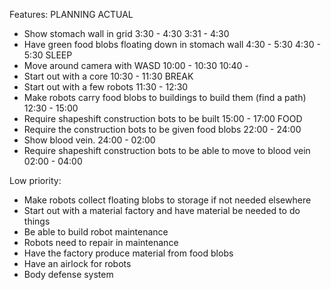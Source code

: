 Features:                                                                       PLANNING        ACTUAL
- Show stomach wall in grid                                                     3:30 - 4:30     3:31 - 4:30
- Have green food blobs floating down in stomach wall                           4:30 - 5:30     4:30 - 5:30
                                                                                SLEEP
- Move around camera with WASD                                                  10:00 - 10:30   10:40 -
- Start out with a core                                                         10:30 - 11:30
                                                                                BREAK
- Start out with a few robots                                                   11:30 - 12:30
- Make robots carry food blobs to buildings to build them (find a path)         12:30 - 15:00
- Require shapeshift construction bots to be built                              15:00 - 17:00
                                                                                FOOD
- Require the construction bots to be given food blobs                          22:00 - 24:00
- Show blood vein.                                                              24:00 - 02:00
- Require shapeshift construction bots to be able to move to blood vein         02:00 - 04:00

Low priority:
- Make robots collect floating blobs to storage if not needed elsewhere
- Start out with a material factory and have material be needed to do things
- Be able to build robot maintenance
- Robots need to repair in maintenance
- Have the factory produce material from food blobs
- Have an airlock for robots
- Body defense system
